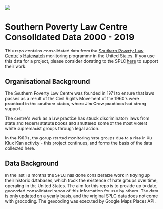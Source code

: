 <img src="https://img.shields.io/badge/TILforGood-SPLC--Project-%23f16814.svg">

# Southern Poverty Law Centre Consolidated Data 2000 - 2019

This repo contains consolidated data from the [Southern Poverty Law Centre](https://www.splcenter.org/)'s [Hatewatch](https://www.splcenter.org/hatewatch) monitoring programme in the United States. If you use this data for a project, please consider donating to the SPLC [here](https://donate.splcenter.org/) to support their work.

## Organisational Background

The Southern Poverty Law Centre was founded in 1971 to ensure that laws passed as a result of the Civil Rights Movement of the 1960's were practiced in the southern states, where Jim Crow practices had strong support.

The centre's work as a law practice has struck discriminatory laws from state and federal statute books and shuttered some of the most violent white supremacist groups through legal action.

In the 1980s, the gorup started monitoring hate groups due to a rise in Ku Klux Klan activity - this project continues, and forms the basis of the data collected here.

## Data Background

In the last 18 months the SPLC has done considerable work in tidying up their historic databases, which track the existence of hate groups over time, operating in the United States. The aim for this repo is to provide up to date, geocoded consolidated repos of this information for use by others. The data is only updated on a yearly basis, and the original SPLC data does not come with geocoding. The geocoding was executed by Google Maps Places API.
